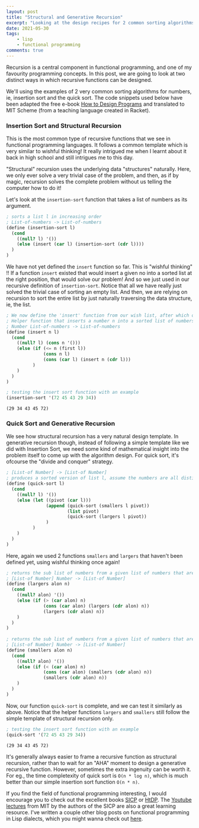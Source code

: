 ```yaml
---
layout: post
title: "Structural and Generative Recursion"
excerpt: "Looking at the design recipes for 2 common sorting algorithms in Scheme"
date: 2021-05-30
tags:
    - lisp
    - functional programming
comments: true
---
```



Recursion is a central component in functional programming, and one of my favourity programming concepts. In this post, we are going to look at two distinct ways in which recursive functions can be designed. 

We'll using the examples of 2 very common sorting algorithms for numbers, ie, insertion sort and the quick sort. The code snippets used below have been adapted the free e-book [How to Design Programs](https://htdp.org/2020-5-6/Book/index.html#%28part._htdp2e%29) and translated to MIT Scheme (from a teaching language created in Racket). 


### Insertion Sort and Structural Recursion
This is the most common type of recursive functions that we see in functional programming languages. 
It follows a common template which is very similar to wishful thinking! It really intrigued me when I learnt about it back in high school and still intrigues me to this day. 

"Structural" recursion uses the underlying data "structures" naturally. Here, we only ever solve a very trivial case of the problem, and then, as if by magic, recursion solves the complete problem without us telling the computer how to do it!

Let's look at the `insertion-sort` function that takes a list of numbers as its argument. 

```scheme
; sorts a list l in increasing order
; List-of-numbers -> List-of-numbers
(define (insertion-sort l)
  (cond
    ((null? l) '())
    (else (insert (car l) (insertion-sort (cdr l))))
  )
)
```
We have not yet defined the `insert` function so far. This is "wishful thinking" !!
If a function `insert` existed that would insert a given no into a sorted list at the right position, that would solve our problem! And so we just used in our recursive definition of `insertion-sort`. Notice that all we have really just solved the trivial case of sorting an empty list. And then, we are relying on recursion to sort the entire list by just naturally traversing the data structure, ie, the list.

```scheme
; We now define the 'insert' function from our wish list, after which our problem is solved.
; Helper function that inserts a number n into a sorted list of numbers l at its correct position 
; Number List-of-numbers -> List-of-numbers
(define (insert n l)
  (cond
    ((null? l) (cons n '()))
    (else (if (<= n (first l))
              (cons n l)
              (cons (car l) (insert n (cdr l)))
          )
    )
  )
)

; testing the insert sort function with an example
(insertion-sort '(72 45 43 29 34))
```




    (29 34 43 45 72)



### Quick Sort and Generative Recursion
We see how structural recursion has a very natural design template. 
In generative recursion though, instead of following a simple template like we did with Insertion Sort, we need some kind of mathematical insight into the problem itself to come up with the algorithm design. For quick sort, it's ofcourse the "divide and conquer" strategy. 

```scheme
; [List-of Number] -> [List-of Number]
; produces a sorted version of list l, assume the numbers are all distinct 
(define (quick-sort l)
  (cond
    ((null? l) '())
    (else (let ((pivot (car l)))
               (append (quick-sort (smallers l pivot))
                       (list pivot)
                       (quick-sort (largers l pivot))
               )
          )
    )
  )
)
```

Here, again we used 2 functions `smallers` and `largers` that haven't been defined yet, using wishful thinking once again!

```scheme
; returns the sub list of numbers from a given list of numbers that are greater than the given number n
; [List-of Number] Number -> [List-of Number]
(define (largers alon n)
  (cond
    ((null? alon) '())
    (else (if (> (car alon) n)
              (cons (car alon) (largers (cdr alon) n))
              (largers (cdr alon) n))
    )
  )
)
 
; returns the sub list of numbers from a given list of numbers that are smaller than the given number n 
; [List-of Number] Number -> [List-of Number]
(define (smallers alon n)
  (cond
    ((null? alon) '())
    (else (if (< (car alon) n)
              (cons (car alon) (smallers (cdr alon) n))
              (smallers (cdr alon) n))
    )
  )
)
```

Now, our function `quick-sort` is complete, and we can test it similarly as above. Notice that the helper functions `largers` and `smallers` still follow the simple template of structural recursion only.

```scheme
; testing the insert sort function with an example
(quick-sort '(72 45 43 29 34))
```




    (29 34 43 45 72)


It's generally always easier to frame a recursive function as structural recursion, rather than to wait for an "AHA" moment to design a generative recursive function. However, sometimes the extra ingenuity can be worth it. For eg., the time completexity of quick sort is `O(n * log n)`, which is much better than our simple insertion sort function `O(n * n)`.


If you find the field of functional programming interesting, I would encourage you to check out the excellent books [SICP](https://sarabander.github.io/sicp/html/index.xhtml#SEC_Contents) or [HtDP](https://htdp.org/2020-5-6/Book/index.html#%28part._htdp2e%29). The [Youtube lectures](https://www.youtube.com/playlist?list=PLE18841CABEA24090) from MIT by the authors of the SICP are also a great learning resource. I've written a couple other blog posts on functional programming in Lisp dialects, which you might wanna check out [here](https://pritesh-shrivastava.github.io/tags/lisp).